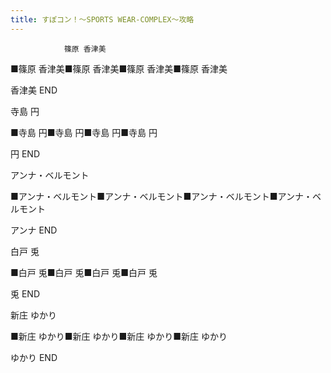 ```yaml
---
title: すぽコン！～SPORTS WEAR-COMPLEX～攻略
---
```


                篠原 香津美

■篠原 香津美■篠原 香津美■篠原 香津美■篠原 香津美

香津美 END

寺島 円

■寺島 円■寺島 円■寺島 円■寺島 円

円 END

アンナ・ベルモント

■アンナ・ベルモント■アンナ・ベルモント■アンナ・ベルモント■アンナ・ベルモント

アンナ END

白戸 兎

■白戸 兎■白戸 兎■白戸 兎■白戸 兎

兎 END

新庄 ゆかり

■新庄 ゆかり■新庄 ゆかり■新庄 ゆかり■新庄 ゆかり

ゆかり END
              
